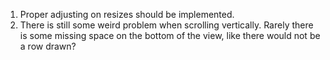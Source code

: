1. Proper adjusting on resizes should be implemented.
2. There is still some weird problem when scrolling vertically. Rarely there is some missing space on the bottom of the view, like there would not be a row drawn?
